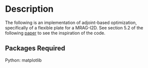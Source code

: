 # Description

The following is an implementation of adjoint-based optimization, specifically of a flexible plate for a MRAG-I2D. 
See section 5.2 of the following [paper](https://www.researchgate.net/publication/305342885_Using_adjoint-based_optimization_to_study_kinematics_and_deformation_of_flapping_wings) to see the inspiration of the code.



## Packages Required
Python: matplotlib
